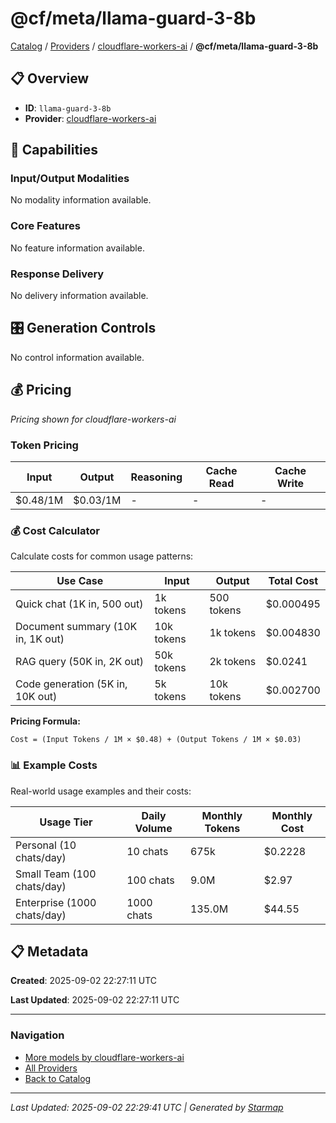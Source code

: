 # @cf/meta/llama-guard-3-8b
  
[Catalog](../../../..) / [Providers](../../..) / [cloudflare-workers-ai](../..) / **@cf/meta/llama-guard-3-8b**


## 📋 Overview
  
- **ID**: `llama-guard-3-8b`
- **Provider**: [cloudflare-workers-ai](../)
  
## 🎯 Capabilities
  
### Input/Output Modalities
  
No modality information available.
  
### Core Features
  
No feature information available.
  
### Response Delivery
  
No delivery information available.
  
## 🎛️ Generation Controls
  
No control information available.
  
## 💰 Pricing
  
*Pricing shown for cloudflare-workers-ai*
  
  
### Token Pricing
  
| Input | Output | Reasoning | Cache Read | Cache Write |
|---------|---------|---------|---------|---------|
| $0.48/1M | $0.03/1M | - | - | - |

  
### 💰 Cost Calculator
  
Calculate costs for common usage patterns:
  
  
| Use Case | Input | Output | Total Cost |
|---------|---------|---------|---------|
| Quick chat (1K in, 500 out) | 1k tokens | 500 tokens | $0.000495 |
| Document summary (10K in, 1K out) | 10k tokens | 1k tokens | $0.004830 |
| RAG query (50K in, 2K out) | 50k tokens | 2k tokens | $0.0241 |
| Code generation (5K in, 10K out) | 5k tokens | 10k tokens | $0.002700 |

  
**Pricing Formula:**
  
```
Cost = (Input Tokens / 1M × $0.48) + (Output Tokens / 1M × $0.03)
```
  
### 📊 Example Costs
  
Real-world usage examples and their costs:
  
  
| Usage Tier | Daily Volume | Monthly Tokens | Monthly Cost |
|---------|---------|---------|---------|
| Personal (10 chats/day) | 10 chats | 675k | $0.2228 |
| Small Team (100 chats/day) | 100 chats | 9.0M | $2.97 |
| Enterprise (1000 chats/day) | 1000 chats | 135.0M | $44.55 |

  
## 📋 Metadata
  
**Created**: 2025-09-02 22:27:11 UTC
  
**Last Updated**: 2025-09-02 22:27:11 UTC
  
  
---
  
  
### Navigation

- [More models by cloudflare-workers-ai](../)
- [All Providers](../../../../providers)
- [Back to Catalog](../../../..)


---
_Last Updated: 2025-09-02 22:29:41 UTC | Generated by [Starmap](https://github.com/agentstation/starmap)_
